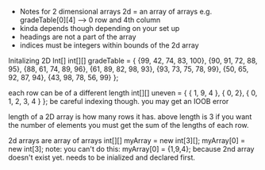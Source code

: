 * Notes for 2 dimensional arrays
  2d = an array of arrays
  e.g. gradeTable[0][4] --> 0 row and 4th column
* kinda depends though depending on your set up
* headings are not a part of the array
* indices must be integers within bounds of the 2d array

Initalizing 2D Int[]
int[][] gradeTable =
        {  {99, 42, 74, 83, 100},
           {90, 91, 72, 88, 95},
           {88, 61, 74, 89, 96},
           {61, 89, 82, 98, 93},
           {93, 73, 75, 78, 99},
           {50, 65, 92, 87, 94},
           {43, 98, 78, 56, 99}  };

each row can be of a different length
int[][] uneven =  { { 1, 9, 4 },
                        { 0, 2},
                        { 0, 1, 2, 3, 4 } };
be careful indexing though. you may get an IOOB error

length of a 2D array is how many rows it has. above length is 3
if you want the number of elements you must get the sum of the lengths of each row.

2d arrays are array of arrays
int[][] myArray = new int[3][];
myArray[0] = new int[3];
note: you can't do this:
myArray[0] = {1,9,4};
because 2nd array doesn't exist yet. needs to be inialized and declared first. 
